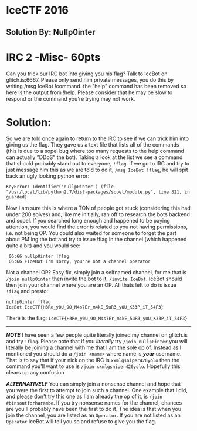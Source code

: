 # IceCTF 2016
## Solution By: Nullp0inter

# IRC 2 -Misc- 60pts
Can you trick our IRC bot into giving you his flag? Talk to IceBot on glitch.is:6667. Please only send him private messages, you do this by writing /msg IceBot !command. the "help" command has been removed so here is the output from !help. Please consider that he may be slow to respond or the command you're trying may not work.

# Solution:

So we are told once again to return to the IRC to see if we can trick him into giving us the flag.
They gave us a text file that lists all of the commands (this is due to a sopel bug where too many
requests to the help command can actually "DDoS" the bot). Taking a look at the list we see a command
that should probably stand out to everyone, `!flag`. If we go to IRC and try to just message him this
as we are told to do it, `/msg IceBot !flag`, he will spit back an ugly looking python error:

```
KeyError: Identifier('nullp0inter') (file "/usr/local/lib/python2.7/dist-packages/sopel/module.py", line 321, in guarded)
```

Now I am sure this is where a TON of people got stuck (considering this had under 200 solves) and,
like me initially, ran off to research the bots backend and sopel. If you searched long enough and 
happened to be paying attention, you would find the error is related to you not having permissions,
i.e. not being OP. You could also waited for someone to forget the part about PM'ing the bot and try
to issue !flag in the channel (which happened quite a bit) and you would see:

```
 06:66 nullp0inter !flag
 06:66 +IceBot I'm sorry, you're not a channel operator
```

Not a channel OP? Easy fix, simply join a selfnamed channel, for me that is `/join nullp0inter` then
invite the bot to it, `/invite IceBot`. IceBot should then join your channel where you are an OP.
All thats left to do is issue `!flag` and presto:

```
nullp0inter !flag
IceBot IceCTF{H3Re_y0U_9O_M4s7Er_m4kE_5uR3_yOU_K33P_iT_54F3}
```

There is the flag:
`IceCTF{H3Re_y0U_9O_M4s7Er_m4kE_5uR3_yOU_K33P_iT_54F3}`
_____
**_NOTE_** I have seen a few people quite literally joined my channel on glitch.is and try `!flag`. Please note that if you
*literally* try `/join nullp0inter` you will literally be joining a channel with me that I am the sole op of. Instead as I
mentioned you should do a `/join <name>` where name is **_your_** username. That is to say that if your nick on the IRC is
`xxmlgsniper420yolo` then the command you'll want to use is `/join xxmlgsniper420yolo`. Hopefully this clears up any confusion

**_ALTERNATIVELY_** You can simply join a nonsense channel and hope that you were the first to attempt to join such a channel.
One example that I did, and please don't try this one as I am already the op of it, is `/join #binsoutforharambe`. If you try nonsense
names for the channel, chances are you'll probably have been the first to do it. The idea is that when you join the channel, you
are listed as an `Operator`. If you are not listed as an `Operator` IceBot will tell you so and refuse to give you the flag.
